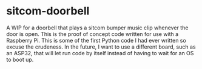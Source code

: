 # sitcom-doorbell

A WIP for a doorbell that plays a sitcom bumper music clip whenever the door is open. This is the proof of concept code written for use with a Raspberry Pi. This is some of the first Python code I had ever written so excuse the crudeness. In the future, I want to use a different board, such as an ASP32, that will let run code by itself instead of having to wait for an OS to boot up.
